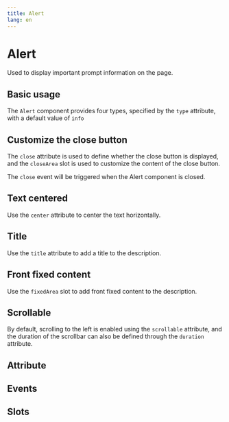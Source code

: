 ```yaml
---
title: Alert
lang: en
---
```


<script setup lang="ts">
  import props from "../../../example/alert/description/en-props.ts";
  import events from "../../../example/alert/description/en-events.ts";
  import slots from "../../../example/alert/description/en-slots.ts";
</script>


# Alert

Used to display important prompt information on the page.

## Basic usage

The ```Alert``` component provides four types, specified by the ```type``` attribute, with a default value of ```info```
<demo src="../../../example/alert/base.vue"></demo>


## Customize the close button

The ```close``` attribute is used to define whether the close button is displayed, and the ```closeArea``` slot is used to customize the content of the close button.

The ```close``` event will be triggered when the Alert component is closed.

<demo src="../../../example/alert/close.vue"></demo>

## Text centered

Use the ```center``` attribute to center the text horizontally.
<demo src="../../../example/alert/center.vue"></demo>

## Title

Use the ```title``` attribute to add a title to the description.
<demo src="../../../example/alert/title.vue"></demo>

## Front fixed content

Use the ```fixedArea``` slot to add front fixed content to the description.
<demo src="../../../example/alert/flex-tip.vue"></demo>

## Scrollable

By default, scrolling to the left is enabled using the ```scrollable``` attribute, and the duration of the scrollbar can also be defined through the ```duration``` attribute.
<demo src="../../../example/alert/scrollable.vue"></demo>

## Attribute
<table-block type="propsZh" :data="props"></table-block>


## Events
<table-block type="eventsZh" :data="events"></table-block>


## Slots
<table-block type="slotsZh" :data="slots"></table-block>
